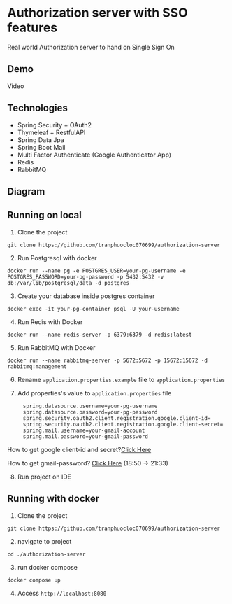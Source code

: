 
# Authorization server with SSO features
Real world Authorization server to hand on Single Sign On
## Demo
Video
## Technologies
- Spring Security + OAuth2
- Thymeleaf + RestfulAPI
- Spring Data Jpa
- Spring Boot Mail
- Multi Factor Authenticate (Google Authenticator App)
- Redis
- RabbitMQ
## Diagram

## Running on local
1. Clone the project
```
git clone https://github.com/tranphuocloc070699/authorization-server
```
2. Run Postgresql with docker
```
docker run --name pg -e POSTGRES_USER=your-pg-username -e POSTGRES_PASSWORD=your-pg-password -p 5432:5432 -v db:/var/lib/postgresql/data -d postgres
```
3. Create your database inside postgres container
```
docker exec -it your-pg-container psql -U your-username
```
4. Run Redis with Docker
```
docker run --name redis-server -p 6379:6379 -d redis:latest
```
5. Run RabbitMQ with Docker
```
docker run --name rabbitmq-server -p 5672:5672 -p 15672:15672 -d rabbitmq:management
```

6. Rename ``application.properties.example`` file to ``application.properties``

7. Add properties's value to ``application.properties`` file
```
	 spring.datasource.username=your-pg-username
	 spring.datasource.password=your-pg-password
	 spring.security.oauth2.client.registration.google.client-id=
	 spring.security.oauth2.client.registration.google.client-secret=
	 spring.mail.username=your-gmail-account
	 spring.mail.password=your-gmail-password
```
How to get google client-id and secret?[Click Here](https://www.youtube.com/watch?v=OKMgyF5ezFs)

How to get gmail-password? [Click Here](https://www.youtube.com/watch?v=OdQ3GyBsdAA) (18:50 -> 21:33)

8. Run project on IDE
## Running with docker
1. Clone the project
```
git clone https://github.com/tranphuocloc070699/authorization-server
```
2. navigate to project
```
cd ./authorization-server
```
3. run docker compose
```
docker compose up
```
4. Access ``http://localhost:8080``

